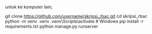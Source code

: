untuk ke komputer lain;

git clone https://github.com/username/skripsi_rbac.git
cd skripsi_rbac
python -m venv .venv
.venv\Scripts\activate  # Windows
pip install -r requirements.txt
python manage.py runserver
